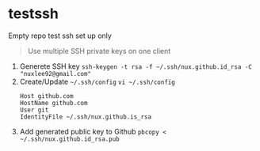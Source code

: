 # testssh
Empty repo test ssh set up only

> Use multiple SSH private keys on one client

1. Generete SSH key
    `ssh-keygen -t rsa -f ~/.ssh/nux.github.id_rsa -C "nuxlee92@gmail.com"`
2. Create/Update `~/.ssh/config`
    `vi ~/.ssh/config`
    ```
    Host github.com
    HostName github.com
    User git
    IdentityFile ~/.ssh/nux.github.is_rsa
    ```
3. Add generated public key to Github
    `pbcopy < ~/.ssh/nux.github.id_rsa.pub`
    
